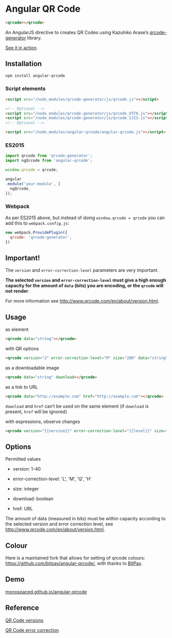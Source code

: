 Angular QR Code
===============

````html
<qrcode></qrcode>
````

An AngularJS directive to creates QR Codes using Kazuhiko Arase’s [qrcode-generator](https://github.com/kazuhikoarase/qrcode-generator) library.

[See it in action](http://monospaced.github.io/angular-qrcode).

Installation
------------

````bash
npm install angular-qrcode
````

### Script elements

````html
<script src="/node_modules/qrcode-generator/js/qrcode.js"></script>

<!-- Optional -->
<script src="/node_modules/qrcode-generator/js/qrcode_UTF8.js"></script>
<script src="/node_modules/qrcode-generator/js/qrcode_SJIS.js"></script>
<!-- Optional -->

<script src="/node_modules/angular-qrcode/angular-qrcode.js"></script>
````

### ES2015

````js
import qrcode from 'qrcode-generator';
import ngQrcode from 'angular-qrcode';

window.qrcode = qrcode;

angular
.module('your-module', [
  ngQrcode,
]);
````

### Webpack

As per ES2015 above, but instead of doing `window.qrcode = qrcode` you can add this to `webpack.config.js`:

````js
new webpack.ProvidePlugin({
  qrcode: 'qrcode-generator',
})
````

Important!
-----

The `version` and `error-correction-level` parameters are very important.

__The selected `version` and `error-correction-level` must give a high enough capacity for the amount of `data` (bits) you are encoding, or the `qrcode` will not render__.

For more information see http://www.qrcode.com/en/about/version.html.

Usage
-----

as element

````html
<qrcode data="string"></qrcode>
````

with QR options

````html
<qrcode version="2" error-correction-level="M" size="200" data="string"></qrcode>
````

as a downloadable image

````html
<qrcode data="string" download></qrcode>
````

as a link to URL

````html
<qrcode data="http://example.com" href="http://example.com"></qrcode>
````

`download` and `href` can’t be used on the same element (if `download` is present, `href` will be ignored)

with expressions, observe changes

````html
<qrcode version="{{version}}" error-correction-level="{{level}}" size="{{size}}" data="{{var}}" href="{{var}}" download></qrcode>
````

Options
-------

Permitted values

* version: 1-40

* error-correction-level: 'L', 'M', 'Q', 'H'

* size: integer

* download: boolean

* href: URL

The amount of data (measured in bits) must be within capacity according to the selected version and error correction level, see http://www.qrcode.com/en/about/version.html.

Colour
-------

Here is a maintained fork that allows for setting of qrcode colours: https://github.com/bitpay/angular-qrcode/, with thanks to [BitPay](https://github.com/bitpay).

Demo
----------------

[monospaced.github.io/angular-qrcode](http://monospaced.github.io/angular-qrcode)

Reference
----------------

[QR Code versions](http://www.qrcode.com/en/about/version.html)

[QR Code error correction](http://www.qrcode.com/en/about/error_correction.html)
